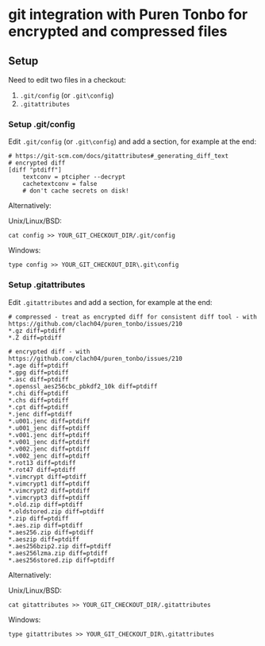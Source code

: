 # git integration with Puren Tonbo for encrypted and compressed files

## Setup

Need to edit two files in a checkout:

  1. `.git/config` (or `.git\config`)
  2. `.gitattributes`

### Setup .git/config

Edit `.git/config` (or `.git\config`) and
add a section, for example at the end:

```
# https://git-scm.com/docs/gitattributes#_generating_diff_text
# encrypted diff
[diff "ptdiff"]
	textconv = ptcipher --decrypt
	cachetextconv = false
	# don't cache secrets on disk!
```

Alternatively:

Unix/Linux/BSD:

    cat config >> YOUR_GIT_CHECKOUT_DIR/.git/config

Windows:

    type config >> YOUR_GIT_CHECKOUT_DIR\.git\config

### Setup .gitattributes

Edit `.gitattributes` and
add a section, for example at the end:

```
# compressed - treat as encrypted diff for consistent diff tool - with https://github.com/clach04/puren_tonbo/issues/210
*.gz diff=ptdiff
*.Z diff=ptdiff

# encrypted diff - with https://github.com/clach04/puren_tonbo/issues/210
*.age diff=ptdiff
*.gpg diff=ptdiff
*.asc diff=ptdiff
*.openssl_aes256cbc_pbkdf2_10k diff=ptdiff
*.chi diff=ptdiff
*.chs diff=ptdiff
*.cpt diff=ptdiff
*.jenc diff=ptdiff
*.u001.jenc diff=ptdiff
*.u001_jenc diff=ptdiff
*.v001.jenc diff=ptdiff
*.v001_jenc diff=ptdiff
*.v002.jenc diff=ptdiff
*.v002_jenc diff=ptdiff
*.rot13 diff=ptdiff
*.rot47 diff=ptdiff
*.vimcrypt diff=ptdiff
*.vimcrypt1 diff=ptdiff
*.vimcrypt2 diff=ptdiff
*.vimcrypt3 diff=ptdiff
*.old.zip diff=ptdiff
*.oldstored.zip diff=ptdiff
*.zip diff=ptdiff
*.aes.zip diff=ptdiff
*.aes256.zip diff=ptdiff
*.aeszip diff=ptdiff
*.aes256bzip2.zip diff=ptdiff
*.aes256lzma.zip diff=ptdiff
*.aes256stored.zip diff=ptdiff
```
Alternatively:

Unix/Linux/BSD:

    cat gitattributes >> YOUR_GIT_CHECKOUT_DIR/.gitattributes

Windows:

    type gitattributes >> YOUR_GIT_CHECKOUT_DIR\.gitattributes

